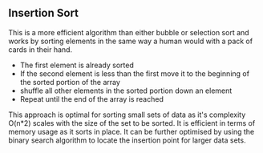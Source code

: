## Insertion Sort

This is a more efficient algorithm than either bubble or selection sort and
works by sorting elements in the same way a human would with a pack of cards
in their hand.

 - The first element is already sorted
 - If the second element is less than the first move it to the beginning of the sorted portion of the array
 - shuffle all other elements in the sorted portion down an element
 - Repeat until the end of the array is reached

This approach is optimal for sorting small sets of data as it's complexity O(n*2)
scales with the size of the set to be sorted. It is efficient in terms of memory
usage as it sorts in place. It can be further optimised by using the binary
search algorithm to locate the insertion point for larger data sets.
